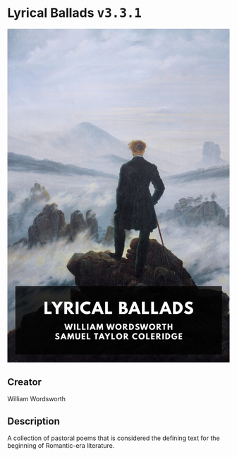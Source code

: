 
# Lyrical Ballads <kbd>v3.3.1</kbd>

<center>
  <img src="./cover-1024.jpg"/>
</center>

## Creator
William Wordsworth

## Description
A collection of pastoral poems that is considered the defining text for the beginning of Romantic-era literature.
